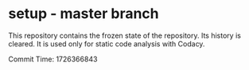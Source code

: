 # setup - master branch

This repository contains the frozen state of the repository.
Its history is cleared. It is used only for static code
analysis with Codacy.

Commit Time: 1726366843